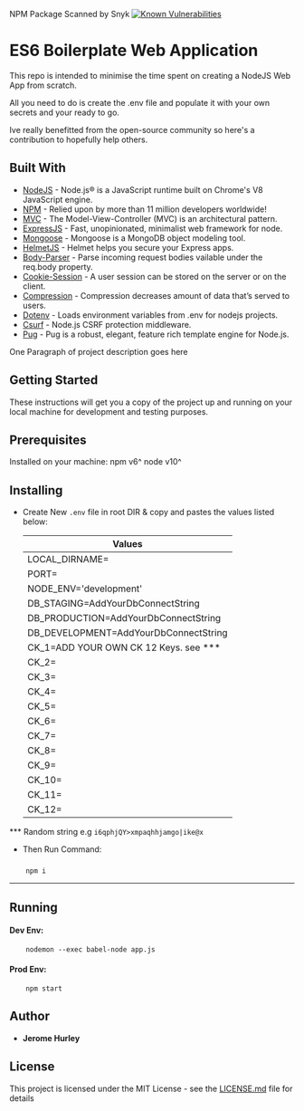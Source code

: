 NPM Package Scanned by Snyk
[![Known Vulnerabilities](https://snyk.io/package/npm/snyk/badge.svg)](https://snyk.io/package/npm/snyk)
# ES6 Boilerplate Web Application

This repo is intended to minimise the time spent on creating a NodeJS Web App from scratch.

All you need to do is create the .env file and populate it with your own secrets and your ready to go.

Ive really benefitted from the open-source community so here's a contribution to hopefully help others. 

## Built With
  * [NodeJS](https://nodejs.org/en/) - Node.js® is a JavaScript runtime built on Chrome's V8 JavaScript engine.
  * [NPM](https://www.npmjs.com/) - Relied upon by more than 11 million developers worldwide!
  * [MVC](https://developer.chrome.com/apps/app_frameworks) - The Model-View-Controller (MVC) is an architectural pattern.
  * [ExpressJS](https://www.npmjs.com/package/express) - Fast, unopinionated, minimalist web framework for node.
  * [Mongoose](https://www.npmjs.com/package/mongoose) - Mongoose is a MongoDB object modeling tool.
  * [HelmetJS](https://www.npmjs.com/package/helmet) - Helmet helps you secure your Express apps.
  * [Body-Parser](https://www.npmjs.com/package/body-parser) - Parse incoming request bodies vailable under the req.body property.
  * [Cookie-Session](https://www.npmjs.com/package/cookie-session) - A user session can be stored on the server or on the client.
  * [Compression](https://www.npmjs.com/package/compression) - Compression decreases amount of data that’s served to users.
  * [Dotenv](https://www.npmjs.com/package/dotenv) - Loads environment variables from .env for nodejs projects.
  * [Csurf](https://www.npmjs.com/package/csurf) - Node.js CSRF protection middleware.
  * [Pug](https://github.com/pugjs/pug) - Pug is a robust, elegant, feature rich template engine for Node.js.


One Paragraph of project description goes here

## Getting Started

These instructions will get you a copy of the project up and running on your local machine for development and testing purposes.

## Prerequisites

Installed on your machine:
npm v6^
node v10^

## Installing

  * Create New `.env` file in root DIR & copy and pastes the values listed below:

    | Values | 
    | ------------- |
    | LOCAL_DIRNAME= |
    | PORT= |
    | NODE_ENV='development' |
    | DB_STAGING=AddYourDbConnectString |
    | DB_PRODUCTION=AddYourDbConnectString |
    | DB_DEVELOPMENT=AddYourDbConnectString |
    | CK_1=ADD YOUR OWN CK 12 Keys. see *** | 		
    | CK_2= |
    | CK_3= |
    | CK_4= |
    | CK_5= |
    | CK_6= |
    | CK_7= |
    | CK_8= |
    | CK_9= |
    | CK_10= |
    | CK_11= |
    | CK_12= |
  *** Random string e.g `i6qphjQY>xmpaqhhjamgo|ike@x`

  * Then Run Command:
  ### 
        npm i
----

## Running
  #### Dev Env:
        nodemon --exec babel-node app.js
  #### Prod Env: 
        npm start


## Author

* **Jerome Hurley**


## License

This project is licensed under the MIT License - see the [LICENSE.md](LICENSE.md) file for details
